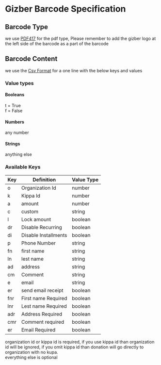 # Gizber Barcode Specification

## Barcode Type

we use [PDF417](https://en.wikipedia.org/wiki/PDF417) for the pdf type, Please remember to add the gizber logo at the
left side of the barcode as a part of the
barcode

## Barcode Content

we use the [Csv Format](https://datatracker.ietf.org/doc/html/rfc4180) for a one line with the below keys and values

### Value types

#### Booleans

t = True    
f = False

#### Numbers

any number

#### Strings

anything else

### Available Keys

| Key | Definition           | Value Type |
|-----|----------------------|------------|
| o   | Organization Id      | number     |
| k   | Kippa Id             | number     |
| a   | amount               | number     |
| c   | custom               | string     |
| l   | Lock amount          | boolean    |
| dr  | Disable Recurring    | boolean    |
| di  | Disable Installments | boolean    |
| p   | Phone Number         | string     |
| fn  | first name           | string     |
| ln  | lest name            | string     |
| ad  | address              | string     |
| cm  | Comment              | string     |
| e   | email                | string     |
| er  | send email receipt   | boolean    |
| fnr | First name Required  | boolean    |
| lnr | Lest name Required   | boolean    |   
| adr | Address Required     | boolean    |   
| cmr | Comment required     | boolean    |   
| er  | Email  Required      | boolean    |   

organization id or kippa id is required, if you use kippa id than organization id will be ignored,
if you omit kippa id than donation will go directly to organization with no kupa.   
everything else is optional




    